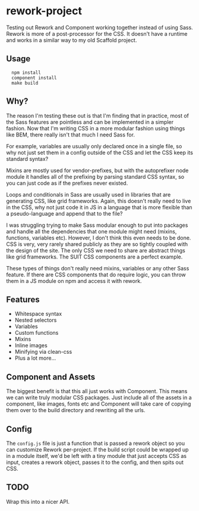 # rework-project

Testing out Rework and Component working together instead of using Sass. Rework
is more of a post-processor for the CSS. It doesn't have a runtime and works in a
similar way to my old Scaffold project.

## Usage

```
  npm install
  component install
  make build
```

## Why?

The reason I'm testing these out is that I'm finding that in practice, most of the
Sass features are pointless and can be implemented in a simpler fashion. Now that
I'm writing CSS in a more modular fashion using things like BEM, there really
isn't that much I need Sass for.

For example, variables are usually only declared once in a single file, so why not just set them
in a config outside of the CSS and let the CSS keep its standard syntax?

Mixins are mostly used for vendor-prefixes, but with the autoprefixer node module
it handles all of the prefixing by parsing standard CSS syntax, so you can just code
as if the prefixes never existed.

Loops and conditionals in Sass are usually used in libraries that are generating CSS,
like grid frameworks. Again, this doesn't really need to live in the CSS, why not
just code it in JS in a language that is more flexible than a pseudo-language and
append that to the file?

I was struggling trying to make Sass modular enough to put into packages and handle
all the dependencies that one module might need (mixins, functions, variables etc).
However, I don't think this even needs to be done. CSS is very, very rarely shared
publicly as they are so tightly coupled with the design of the site. The only CSS
we need to share are abstract things like grid frameworks. The SUIT CSS components
are a perfect example.

These types of things don't really need mixins, variables or any other Sass feature.
If there are CSS components that do require logic, you can throw them in a JS
module on npm and access it with rework.

## Features

* Whitespace syntax
* Nested selectors
* Variables
* Custom functions
* Mixins
* Inline images
* Minifying via clean-css
* Plus a lot more...

## Component and Assets

The biggest benefit is that this all just works with Component. This means
we can write truly modular CSS packages. Just include all of the assets in a
component, like images, fonts etc and Component will take care of copying them
over to the build directory and rewriting all the urls.

## Config

The `config.js` file is just a function that is passed a rework object so you
can customize Rework per-project. If the build script could be wrapped up in a
module itself, we'd be left with a tiny module that just accepts CSS as input,
creates a rework object, passes it to the config, and then spits out CSS.

## TODO

Wrap this into a nicer API.
